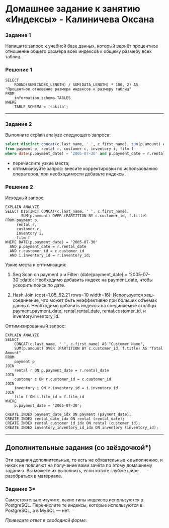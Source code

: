 # Домашнее задание к занятию «Индексы» - Калиничева Оксана

### Задание 1

Напишите запрос к учебной базе данных, который вернёт процентное отношение общего размера всех индексов к общему размеру всех таблиц.

### Решение 1

```
SELECT 
    ROUND(SUM(INDEX_LENGTH) / SUM(DATA_LENGTH) * 100, 2) AS "Процентное отношение размера индексов к размеру таблиц"
FROM 
    information_schema.TABLES
WHERE 
    TABLE_SCHEMA = 'sakila';
```
---

### Задание 2

Выполните explain analyze следующего запроса:
```sql
select distinct concat(c.last_name, ' ', c.first_name), sum(p.amount) over (partition by c.customer_id, f.title)
from payment p, rental r, customer c, inventory i, film f
where date(p.payment_date) = '2005-07-30' and p.payment_date = r.rental_date and r.customer_id = c.customer_id and i.inventory_id = r.inventory_id
```
- перечислите узкие места;
- оптимизируйте запрос: внесите корректировки по использованию операторов, при необходимости добавьте индексы.

### Решение 2

Исходный запрос:

```
EXPLAIN ANALYZE
SELECT DISTINCT CONCAT(c.last_name, ' ', c.first_name), 
       SUM(p.amount) OVER (PARTITION BY c.customer_id, f.title)
FROM payment p, 
     rental r, 
     customer c, 
     inventory i, 
     film f
WHERE DATE(p.payment_date) = '2005-07-30' 
  AND p.payment_date = r.rental_date 
  AND r.customer_id = c.customer_id 
  AND i.inventory_id = r.inventory_id;
```

Узкие места и оптимизация:

1. Seq Scan on payment p и Filter: (date(payment_date) = '2005-07-30'::date): Необходимо добавить индекс на payment_date, чтобы ускорить поиск по дате.

2. Hash Join (cost=1.05..52.21 rows=10 width=16): Используется хеш-соединение, что может быть неэффективно при больших объемах данных. Необходимо добавить индексы на соединяемые столбцы payment.payment_date, rental.rental_date, rental.customer_id, и inventory.inventory_id.

Оптимизированный запрос:

```
EXPLAIN ANALYZE
SELECT 
    CONCAT(c.last_name, ' ', c.first_name) AS "Customer Name",
    SUM(p.amount) OVER (PARTITION BY c.customer_id, f.title) AS "Total Amount"
FROM 
    payment p
JOIN 
    rental r ON p.payment_date = r.rental_date
JOIN 
    customer c ON r.customer_id = c.customer_id
JOIN 
    inventory i ON r.inventory_id = i.inventory_id
JOIN 
    film f ON i.film_id = f.film_id
WHERE 
    p.payment_date = '2005-07-30';

CREATE INDEX payment_date_idx ON payment (payment_date);
CREATE INDEX rental_date_idx ON rental (rental_date);
CREATE INDEX rental_customer_id_idx ON rental (customer_id);
CREATE INDEX inventory_inventory_id_idx ON inventory (inventory_id);
```
---

## Дополнительные задания (со звёздочкой*)
Эти задания дополнительные, то есть не обязательные к выполнению, и никак не повлияют на получение вами зачёта по этому домашнему заданию. Вы можете их выполнить, если хотите глубже шире разобраться в материале.

### Задание 3*

Самостоятельно изучите, какие типы индексов используются в PostgreSQL. Перечислите те индексы, которые используются в PostgreSQL, а в MySQL — нет.

*Приведите ответ в свободной форме.*